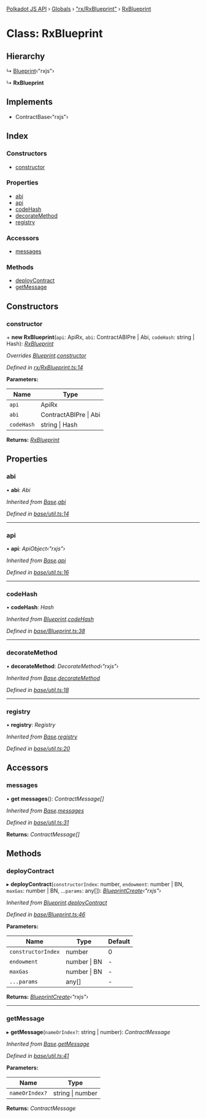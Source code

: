 [Polkadot JS API](../README.md) › [Globals](../globals.md) › ["rx/RxBlueprint"](../modules/_rx_rxblueprint_.md) › [RxBlueprint](_rx_rxblueprint_.rxblueprint.md)

# Class: RxBlueprint

## Hierarchy

  ↳ [Blueprint](_base_blueprint_.blueprint.md)‹"rxjs"›

  ↳ **RxBlueprint**

## Implements

* ContractBase‹"rxjs"›

## Index

### Constructors

* [constructor](_rx_rxblueprint_.rxblueprint.md#constructor)

### Properties

* [abi](_rx_rxblueprint_.rxblueprint.md#abi)
* [api](_rx_rxblueprint_.rxblueprint.md#api)
* [codeHash](_rx_rxblueprint_.rxblueprint.md#codehash)
* [decorateMethod](_rx_rxblueprint_.rxblueprint.md#decoratemethod)
* [registry](_rx_rxblueprint_.rxblueprint.md#registry)

### Accessors

* [messages](_rx_rxblueprint_.rxblueprint.md#messages)

### Methods

* [deployContract](_rx_rxblueprint_.rxblueprint.md#deploycontract)
* [getMessage](_rx_rxblueprint_.rxblueprint.md#getmessage)

## Constructors

###  constructor

\+ **new RxBlueprint**(`api`: ApiRx, `abi`: ContractABIPre | Abi, `codeHash`: string | Hash): *[RxBlueprint](_rx_rxblueprint_.rxblueprint.md)*

*Overrides [Blueprint](_base_blueprint_.blueprint.md).[constructor](_base_blueprint_.blueprint.md#constructor)*

*Defined in [rx/RxBlueprint.ts:14](https://github.com/polkadot-js/api/blob/a833dccdaf/packages/api-contract/src/rx/RxBlueprint.ts#L14)*

**Parameters:**

Name | Type |
------ | ------ |
`api` | ApiRx |
`abi` | ContractABIPre &#124; Abi |
`codeHash` | string &#124; Hash |

**Returns:** *[RxBlueprint](_rx_rxblueprint_.rxblueprint.md)*

## Properties

###  abi

• **abi**: *Abi*

*Inherited from [Base](_base_util_.base.md).[abi](_base_util_.base.md#abi)*

*Defined in [base/util.ts:14](https://github.com/polkadot-js/api/blob/a833dccdaf/packages/api-contract/src/base/util.ts#L14)*

___

###  api

• **api**: *ApiObject‹"rxjs"›*

*Inherited from [Base](_base_util_.base.md).[api](_base_util_.base.md#api)*

*Defined in [base/util.ts:16](https://github.com/polkadot-js/api/blob/a833dccdaf/packages/api-contract/src/base/util.ts#L16)*

___

###  codeHash

• **codeHash**: *Hash*

*Inherited from [Blueprint](_base_blueprint_.blueprint.md).[codeHash](_base_blueprint_.blueprint.md#codehash)*

*Defined in [base/Blueprint.ts:38](https://github.com/polkadot-js/api/blob/a833dccdaf/packages/api-contract/src/base/Blueprint.ts#L38)*

___

###  decorateMethod

• **decorateMethod**: *DecorateMethod‹"rxjs"›*

*Inherited from [Base](_base_util_.base.md).[decorateMethod](_base_util_.base.md#decoratemethod)*

*Defined in [base/util.ts:18](https://github.com/polkadot-js/api/blob/a833dccdaf/packages/api-contract/src/base/util.ts#L18)*

___

###  registry

• **registry**: *Registry*

*Inherited from [Base](_base_util_.base.md).[registry](_base_util_.base.md#registry)*

*Defined in [base/util.ts:20](https://github.com/polkadot-js/api/blob/a833dccdaf/packages/api-contract/src/base/util.ts#L20)*

## Accessors

###  messages

• **get messages**(): *ContractMessage[]*

*Inherited from [Base](_base_util_.base.md).[messages](_base_util_.base.md#messages)*

*Defined in [base/util.ts:31](https://github.com/polkadot-js/api/blob/a833dccdaf/packages/api-contract/src/base/util.ts#L31)*

**Returns:** *ContractMessage[]*

## Methods

###  deployContract

▸ **deployContract**(`constructorIndex`: number, `endowment`: number | BN, `maxGas`: number | BN, ...`params`: any[]): *[BlueprintCreate](../interfaces/_base_blueprint_.blueprintcreate.md)‹"rxjs"›*

*Inherited from [Blueprint](_base_blueprint_.blueprint.md).[deployContract](_base_blueprint_.blueprint.md#deploycontract)*

*Defined in [base/Blueprint.ts:46](https://github.com/polkadot-js/api/blob/a833dccdaf/packages/api-contract/src/base/Blueprint.ts#L46)*

**Parameters:**

Name | Type | Default |
------ | ------ | ------ |
`constructorIndex` | number | 0 |
`endowment` | number &#124; BN | - |
`maxGas` | number &#124; BN | - |
`...params` | any[] | - |

**Returns:** *[BlueprintCreate](../interfaces/_base_blueprint_.blueprintcreate.md)‹"rxjs"›*

___

###  getMessage

▸ **getMessage**(`nameOrIndex?`: string | number): *ContractMessage*

*Inherited from [Base](_base_util_.base.md).[getMessage](_base_util_.base.md#getmessage)*

*Defined in [base/util.ts:41](https://github.com/polkadot-js/api/blob/a833dccdaf/packages/api-contract/src/base/util.ts#L41)*

**Parameters:**

Name | Type |
------ | ------ |
`nameOrIndex?` | string &#124; number |

**Returns:** *ContractMessage*
